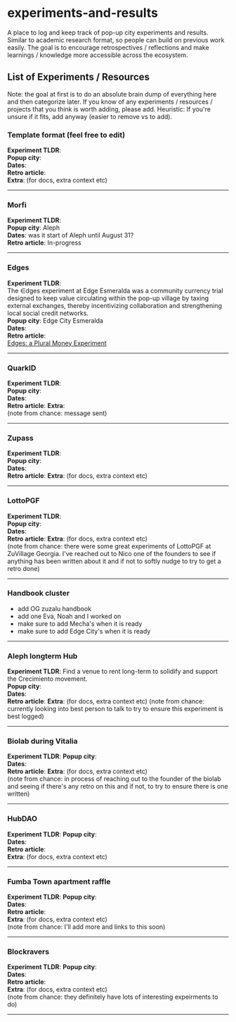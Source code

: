 # experiments-and-results
A place to log and keep track of pop-up city experiments and results. Similar to academic research format, so people can build on previous work easily. The goal is to encourage retrospectives / reflections and make learnings / knowledge more accessible across the ecosystem. 

## List of Experiments / Resources
Note: the goal at first is to do an absolute brain dump of everything here and then categorize later. If you know of any experiments / resources / projects that you think is worth adding, please add. Heuristic: If you're unsure if it fits, add anyway (easier to remove vs to add). 

### Template format (feel free to edit) 
**Experiment TLDR**:  
**Popup city**:  
**Dates**:  
**Retro article**:   
**Extra**: (for docs, extra context etc) 

---

### Morfi
**Experiment TLDR**:  
**Popup city**: Aleph  
**Dates**: was it start of Aleph until August 31?  
**Retro article**: In-progress 

---

### Edges
**Experiment TLDR**:  
The ∈dges experiment at Edge Esmeralda was a community currency trial designed to keep value circulating within the pop-up village by taxing external exchanges, thereby incentivizing collaboration and strengthening local social credit networks.  
**Popup city**: Edge City Esmeralda  
**Dates**:   
**Retro article**:   
[Edges: a Plural Money Experiment](https://www.radicalxchange.org/media/blog/edges-a-plural-money-experiment/) 

---

### QuarkID
**Experiment TLDR**:  
**Popup city**:  
**Dates**:  
**Retro article**: 
**Extra**:   
(note from chance: message sent)   

---

### Zupass
**Experiment TLDR**:  
**Popup city**:  
**Dates**:  
**Retro article**: 
**Extra**: (for docs, extra context etc) 

---

### LottoPGF
**Experiment TLDR**:  
**Popup city**:  
**Dates**:  
**Retro article**: 
**Extra**: (for docs, extra context etc)  
(note from chance: there were some great experiments of LottoPGF at ZuVillage Georgia. I've reached out to Nico one of the founders to see if anything has been written about it and if not to softly nudge to try to get a retro done)  

---

### Handbook cluster
- add OG zuzalu handbook  
- add one Eva, Noah and I worked on  
- make sure to add Mecha's when it is ready  
- make sure to add Edge City's when it is ready  


---

### Aleph longterm Hub
**Experiment TLDR**: Find a venue to rent long-term to solidify and support the Crecimiento movement.  
**Popup city**:  
**Dates**:  
**Retro article**: 
**Extra**: (for docs, extra context etc) 
(note from chance: currently looking into best person to talk to try to ensure this experiment is best logged)   

---

### Biolab during Vitalia
**Experiment TLDR**: 
**Popup city**:  
**Dates**:  
**Retro article**: 
**Extra**: (for docs, extra context etc)  
(note from chance: in process of reaching out to the founder of the biolab and seeing if there's any retro on this and if not, to try to ensure there is one written)  

---

### HubDAO
**Experiment TLDR**: 
**Popup city**:  
**Dates**:  
**Retro article**:  
**Extra**: (for docs, extra context etc) 

---

### Fumba Town apartment raffle
**Experiment TLDR**: 
**Popup city**:  
**Dates**:  
**Retro article**:  
**Extra**: (for docs, extra context etc)   
(note from chance: I'll add more and links to this soon)

---

### Blockravers 
**Experiment TLDR**: 
**Popup city**:  
**Dates**:  
**Retro article**:   
**Extra**: (for docs, extra context etc)   
(note from chance: they definitely have lots of interesting expeirments to do)  

---
